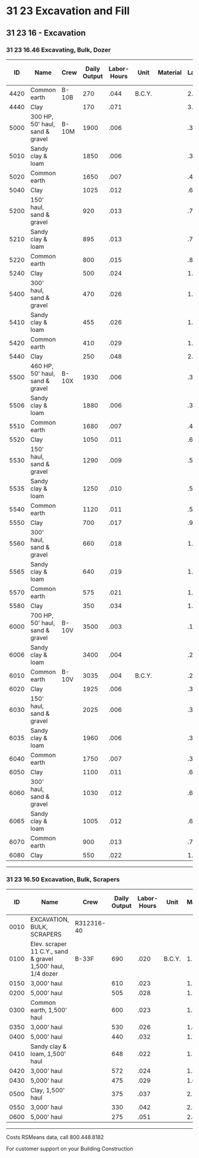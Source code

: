 # 31 23 Excavation and Fill

## 31 23 16 - Excavation

### 31 23 16.46 Excavating, Bulk, Dozer

| ID    | Name                                      | Crew   | Daily Output | Labor-Hours | Unit   | Material | Labor | Equipment | Total | Total Incl O&P |
|-------|-------------------------------------------|--------|-------------|-------------|--------|----------|-------|-----------|-------|----------------|
| 4420  | Common earth                             | B-10B  | 270         | .044        | B.C.Y. |          | 2.47  | 4.99      | 7.46  | 9.15           |
| 4440  | Clay                                     |        | 170         | .071        |        |          | 3.92  | 7.95      | 11.87 | 14.60          |
| 5000  | 300 HP, 50' haul, sand & gravel          | B-10M  | 1900        | .006        |        |          | .35   | .86       | 1.21  | 1.46           |
| 5010  | Sandy clay & loam                        |        | 1850        | .006        |        |          | .36   | .88       | 1.24  | 1.51           |
| 5020  | Common earth                             |        | 1650        | .007        |        |          | .40   | .99       | 1.39  | 1.69           |
| 5040  | Clay                                     |        | 1025        | .012        |        |          | .65   | 1.59      | 2.24  | 2.72           |
| 5200  | 150' haul, sand & gravel                 |        | 920         | .013        |        |          | .72   | 1.77      | 2.49  | 3.03           |
| 5210  | Sandy clay & loam                        |        | 895         | .013        |        |          | .74   | 1.82      | 2.56  | 3.12           |
| 5220  | Common earth                             |        | 800         | .015        |        |          | .83   | 2.04      | 2.87  | 3.48           |
| 5240  | Clay                                     |        | 500         | .024        |        |          | 1.33  | 3.26      | 4.59  | 5.55           |
| 5400  | 300' haul, sand & gravel                 |        | 470         | .026        |        |          | 1.42  | 3.47      | 4.89  | 5.95           |
| 5410  | Sandy clay & loam                        |        | 455         | .026        |        |          | 1.46  | 3.59      | 5.05  | 6.10           |
| 5420  | Common earth                             |        | 410         | .029        |        |          | 1.62  | 3.98      | 5.60  | 6.80           |
| 5440  | Clay                                     |        | 250         | .048        |        |          | 2.66  | 6.55      | 9.21  | 11.15          |
| 5500  | 460 HP, 50' haul, sand & gravel          | B-10X  | 1930        | .006        |        |          | .34   | 1.28      | 1.62  | 1.92           |
| 5506  | Sandy clay & loam                        |        | 1880        | .006        |        |          | .35   | 1.32      | 1.67  | 1.98           |
| 5510  | Common earth                             |        | 1680        | .007        |        |          | .40   | 1.48      | 1.88  | 2.21           |
| 5520  | Clay                                     |        | 1050        | .011        |        |          | .63   | 2.36      | 2.99  | 3.54           |
| 5530  | 150' haul, sand & gravel                 |        | 1290        | .009        |        |          | .52   | 1.92      | 2.44  | 2.88           |
| 5535  | Sandy clay & loam                        |        | 1250        | .010        |        |          | .53   | 1.98      | 2.51  | 2.97           |
| 5540  | Common earth                             |        | 1120        | .011        |        |          | .59   | 2.21      | 2.80  | 3.31           |
| 5550  | Clay                                     |        | 700         | .017        |        |          | .95   | 3.54      | 4.49  | 5.30           |
| 5560  | 300' haul, sand & gravel                 |        | 660         | .018        |        |          | 1.01  | 3.76      | 4.77  | 5.65           |
| 5565  | Sandy clay & loam                        |        | 640         | .019        |        |          | 1.04  | 3.87      | 4.91  | 5.80           |
| 5570  | Common earth                             |        | 575         | .021        |        |          | 1.16  | 4.31      | 5.47  | 6.45           |
| 5580  | Clay                                     |        | 350         | .034        |        |          | 1.90  | 7.10      | 9.00  | 10.65          |
| 6000  | 700 HP, 50' haul, sand & gravel          | B-10V  | 3500        | .003        |        |          | .19   | 1.14      | 1.33  | 1.53           |
| 6006  | Sandy clay & loam                        |        | 3400        | .004        |        |          | .20   | 1.17      | 1.37  | 1.58           |
| 6010  | Common earth                             | B-10V  | 3035        | .004        | B.C.Y. |          | .22   | 1.31      | 1.53  | 1.77           |
| 6020  | Clay                                     |        | 1925        | .006        |        |          | .35   | 2.06      | 2.41  | 2.78           |
| 6030  | 150' haul, sand & gravel                 |        | 2025        | .006        |        |          | .33   | 1.96      | 2.29  | 2.65           |
| 6035  | Sandy clay & loam                        |        | 1960        | .006        |        |          | .34   | 2.03      | 2.37  | 2.74           |
| 6040  | Common earth                             |        | 1750        | .007        |        |          | .38   | 2.27      | 2.65  | 3.07           |
| 6050  | Clay                                     |        | 1100        | .011        |        |          | .61   | 3.61      | 4.22  | 4.87           |
| 6060  | 300' haul, sand & gravel                 |        | 1030        | .012        |        |          | .65   | 3.86      | 4.51  | 5.20           |
| 6065  | Sandy clay & loam                        |        | 1005        | .012        |        |          | .66   | 3.96      | 4.62  | 5.35           |
| 6070  | Common earth                             |        | 900         | .013        |        |          | .74   | 4.42      | 5.16  | 5.95           |
| 6080  | Clay                                     |        | 550         | .022        |        |          | 1.21  | 7.25      | 8.46  | 9.75           |

---

### 31 23 16.50 Excavation, Bulk, Scrapers

| ID    | Name                                      | Crew   | Daily Output | Labor-Hours | Unit   | Material | Labor | Equipment | Total | Total Incl O&P |
|-------|-------------------------------------------|--------|-------------|-------------|--------|----------|-------|-----------|-------|----------------|
| 0010  | EXCAVATION, BULK, SCRAPERS                | R312316-40 |             |             |        |          |       |           |       |                |
| 0100  | Elev. scraper 11 C.Y., sand & gravel 1,500' haul, 1/4 dozer | B-33F  | 690         | .020        | B.C.Y. | 1.14     | 2.02  | 3.16      | 3.93  |
| 0150  | 3,000' haul                               |        | 610         | .023        |        | 1.29     | 2.29  | 3.58      | 4.44  |
| 0200  | 5,000' haul                               |        | 505         | .028        |        | 1.56     | 2.77  | 4.33      | 5.35  |
| 0300  | Common earth, 1,500' haul                 |        | 600         | .023        |        | 1.31     | 2.33  | 3.64      | 4.51  |
| 0350  | 3,000' haul                               |        | 530         | .026        |        | 1.48     | 2.64  | 4.12      | 5.10  |
| 0400  | 5,000' haul                               |        | 440         | .032        |        | 1.79     | 3.18  | 4.97      | 6.15  |
| 0410  | Sandy clay & loam, 1,500' haul            |        | 648         | .022        |        | 1.21     | 2.16  | 3.37      | 4.18  |
| 0420  | 3,000' haul                               |        | 572         | .024        |        | 1.37     | 2.44  | 3.81      | 4.74  |
| 0430  | 5,000' haul                               |        | 475         | .029        |        | 1.66     | 2.94  | 4.60      | 5.70  |
| 0500  | Clay, 1,500' haul                         |        | 375         | .037        |        | 2.10     | 3.73  | 5.83      | 7.20  |
| 0550  | 3,000' haul                               |        | 330         | .042        |        | 2.38     | 4.23  | 6.61      | 8.20  |
| 0600  | 5,000' haul                               |        | 275         | .051        |        | 2.86     | 5.10  | 7.96      | 9.85  |

---

Costs RSMeans data, call 800.448.8182

For customer support on your Building Construction
